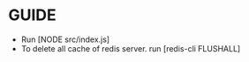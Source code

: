 # GUIDE
  - Run [NODE src/index.js]
  - To delete all cache of redis server. run [redis-cli FLUSHALL]